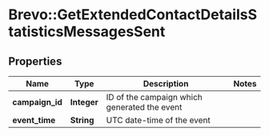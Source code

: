 # Brevo::GetExtendedContactDetailsStatisticsMessagesSent

## Properties
Name | Type | Description | Notes
------------ | ------------- | ------------- | -------------
**campaign_id** | **Integer** | ID of the campaign which generated the event | 
**event_time** | **String** | UTC date-time of the event | 


